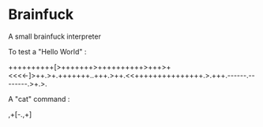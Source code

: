# Brainfuck
A small brainfuck interpreter

To test a "Hello World" : 

++++++++++[>+++++++>++++++++++>+++>+<<<<-]>++.>+.+++++++..+++.>++.<<+++++++++++++++.>.+++.------.--------.>+.>.


A "cat" command :

,+[-.,+]
